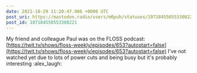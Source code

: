```yaml
---
date: 2021-10-29 11:20:47.986 +0000 UTC
post_uri: https://mastodon.radio/users/m0puh/statuses/107184550553308221
post_id: 107184550553308221
---
```

My friend and colleague Paul was on the FLOSS podcast: [https://twit.tv/shows/floss-weekly/episodes/653?autostart=false](https://twit.tv/shows/floss-weekly/episodes/653?autostart=false) I've not watched yet due to lots of power cuts and being busy but it's probably interesting :alex_laugh:


